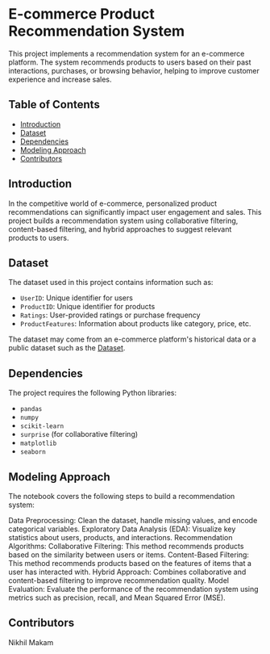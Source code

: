 # E-commerce Product Recommendation System

This project implements a recommendation system for an e-commerce platform. The system recommends products to users based on their past interactions, purchases, or browsing behavior, helping to improve customer experience and increase sales.

## Table of Contents
- [Introduction](#introduction)
- [Dataset](#dataset)
- [Dependencies](#dependencies)
- [Modeling Approach](#modeling-approach)
- [Contributors](#contributors)

## Introduction
In the competitive world of e-commerce, personalized product recommendations can significantly impact user engagement and sales. This project builds a recommendation system using collaborative filtering, content-based filtering, and hybrid approaches to suggest relevant products to users.

## Dataset
The dataset used in this project contains information such as:
- `UserID`: Unique identifier for users
- `ProductID`: Unique identifier for products
- `Ratings`: User-provided ratings or purchase frequency
- `ProductFeatures`: Information about products like category, price, etc.

The dataset may come from an e-commerce platform's historical data or a public dataset such as the [Dataset]([https://www.kaggle.com/datasets/snap/amazon-fine-food-reviews](https://drive.google.com/file/d/15f_G6TUJ7iF0jk8NMkOHHzNwLAoOGmRm/view?usp=drive_link)).

## Dependencies
The project requires the following Python libraries:
- `pandas`
- `numpy`
- `scikit-learn`
- `surprise` (for collaborative filtering)
- `matplotlib`
- `seaborn`

## Modeling Approach
The notebook covers the following steps to build a recommendation system:

Data Preprocessing: Clean the dataset, handle missing values, and encode categorical variables.
Exploratory Data Analysis (EDA): Visualize key statistics about users, products, and interactions.
Recommendation Algorithms:
Collaborative Filtering: This method recommends products based on the similarity between users or items.
Content-Based Filtering: This method recommends products based on the features of items that a user has interacted with.
Hybrid Approach: Combines collaborative and content-based filtering to improve recommendation quality.
Model Evaluation: Evaluate the performance of the recommendation system using metrics such as precision, recall, and Mean Squared Error (MSE).

## Contributors
Nikhil Makam
